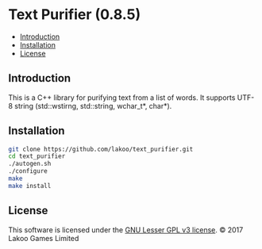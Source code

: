 # Text Purifier (0.8.5)

- [Introduction](#introduction)
- [Installation](#installation)
- [License](#license)

## Introduction

This is a C++ library for purifying text from a list of words.  It supports UTF-8 string (std::wstirng, std::string, wchar_t\*, char\*).

## Installation

```bash
git clone https://github.com/lakoo/text_purifier.git
cd text_purifier
./autogen.sh
./configure
make
make install
```

## License

This software is licensed under the [GNU Lesser GPL v3 license](https://www.gnu.org/copyleft/lgpl.html). © 2017 Lakoo Games Limited
